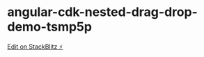 # angular-cdk-nested-drag-drop-demo-tsmp5p

[Edit on StackBlitz ⚡️](https://stackblitz.com/edit/angular-cdk-nested-drag-drop-demo-tsmp5p)